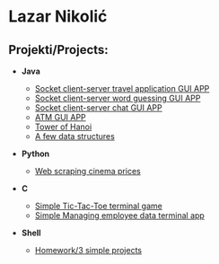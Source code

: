<h1>Lazar Nikolić <br/></h1>

<h2>Projekti/Projects:</h2>

- <b>Java</b>

  - [Socket client-server travel application GUI APP](https://github.com/4796/travel-application)
  - [Socket client-server word guessing GUI APP](https://github.com/4796/word-guessing)
  - [Socket client-server chat GUI APP](https://github.com/4796/Chat)
  - [ATM GUI APP](https://github.com/4796/ATM)
  - [Tower of Hanoi](https://github.com/4796/Tower-of-Hanoi)
  - [A few data structures](https://github.com/4796/Few-data-structures)

- <b>Python</b>
  - [Web scraping cinema prices](https://github.com/4796/web-scraping-cinema)

- <b>C</b>
  - [Simple Tic-Tac-Toe terminal game](https://github.com/4796/Tic-Tac-Toe)
  - [Simple Managing employee data terminal app](https://github.com/4796/Manage-employee)

- <b>Shell</b>
  - [Homework/3 simple projects](https://github.com/4796/Bash-domaci.git) 



